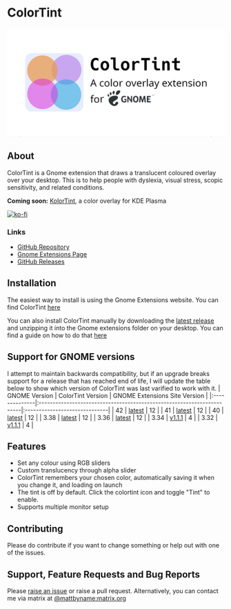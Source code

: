 # ColorTint
![ColorTint Banner](assets/github_social_card.png)
## About
ColorTint is a Gnome extension that draws a translucent coloured overlay over your desktop. This is to help people with dyslexia, visual stress, scopic sensitivity, and related conditions.

**Coming soon:** [KolorTint](https://github.com/MattByName/kolor-tint), a color overlay for KDE Plasma

[![ko-fi](https://ko-fi.com/img/githubbutton_sm.svg)](https://ko-fi.com/E1E1CFXTK)

### Links
* [GitHub Repository](https://github.com/MattByName/color-tint)
* [Gnome Extensions Page](https://extensions.gnome.org/extension/1789/colortint/)
* [GitHub Releases](https://github.com/MattByName/color-tint/releases)

## Installation
The easiest way to install is using the Gnome Extensions website. You can find ColorTint [here](https://extensions.gnome.org/extension/1789/colortint/)

You can also install ColorTint manually by downloading the [latest release](https://github.com/MattByName/color-tint/releases) and unzipping it into the Gnome extensions folder on your desktop. You can find a guide on how to do that [here](https://www.ubuntubuzz.com/2017/11/how-to-install-manually-gnome-shell-extension.html)


## Support for GNOME versions
I attempt to maintain backwards compatibility, but if an upgrade breaks support for a release that has reached end of life, I will update the table below to show which version of ColorTint was last varified to work with it.
| GNOME Version | ColorTint Version                                                      | GNOME Extensions Site Version |
|:--------------|:-----------------------------------------------------------------------|:------------------------------|
| 42            | [latest](https://github.com/MattByName/color-tint/releases/latest)     | 12                            |
| 41            | [latest](https://github.com/MattByName/color-tint/releases/latest)     | 12                            |
| 40            | [latest](https://github.com/MattByName/color-tint/releases/latest)     | 12                            |
| 3.38          | [latest](https://github.com/MattByName/color-tint/releases/latest)     | 12                            |
| 3.36          | [latest](https://github.com/MattByName/color-tint/releases/latest)     | 12                            |
| 3.34          | [v1.1.1](https://github.com/MattByName/color-tint/releases/tag/v1.1.1) | 4                             |
| 3.32          | [v1.1.1](https://github.com/MattByName/color-tint/releases/tag/v1.1.1) | 4                             |

## Features
* Set any colour using RGB sliders
* Custom translucency through alpha slider
* ColorTint remembers your chosen color, automatically saving it when you change it, and loading on launch
* The tint is off by default. Click the colortint icon and toggle "Tint" to enable.
* Supports multiple monitor setup

## Contributing
Please do contribute if you want to change something or help out with one of the issues.

## Support, Feature Requests and Bug Reports

Please [raise an issue](https://github.com/MattByName/color-tint/issues/new) or raise a pull request. Alternatively, you can contact me via matrix at [@mattbyname:matrix.org](https://matrix.to/#/@mattbyname:matrix.org)

